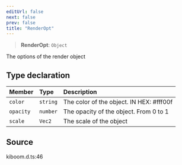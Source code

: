 ```yaml
---
editUrl: false
next: false
prev: false
title: "RenderOpt"
---
```


> **RenderOpt**: `Object`

The options of the render object

## Type declaration

| Member | Type | Description |
| :------ | :------ | :------ |
| `color` | `string` | The color of the object. IN HEX: #fff00f |
| `opacity` | `number` | The opacity of the object. From 0 to 1 |
| `scale` | `Vec2` | The scale of the object |

## Source

kiboom.d.ts:46
